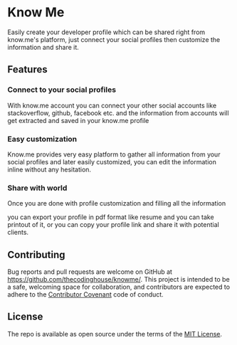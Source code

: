 # Know Me

Easily create your developer profile which can be shared right from know.me's platform, just connect your social profiles then customize the information and share it.

## Features

### Connect to your social profiles

With know.me account you can connect your other social accounts like stackoverflow, github, facebook etc. and the information from accounts will get extracted and saved in your know.me profile


### Easy customization

Know.me provides very easy platform to gather all information from your social profiles and later easily customized, you can edit the information inline without any hesitation.

### Share with world

Once you are done with profile customization and filling all the information 

you can export your profile in pdf format like resume and you can take printout of it, or you can copy your profile link and share it with potential clients.


## Contributing

Bug reports and pull requests are welcome on GitHub at https://github.com/thecodinghouse/knowme/. This project is intended to be a safe, welcoming space for collaboration, and contributors are expected to adhere to the [Contributor Covenant](http://contributor-covenant.org) code of conduct.


## License

The repo is available as open source under the terms of the [MIT License](http://opensource.org/licenses/MIT).

